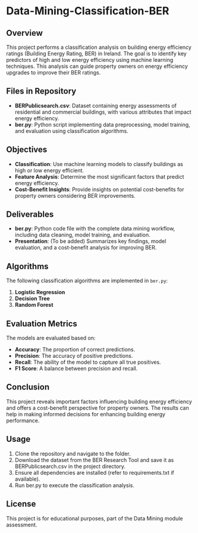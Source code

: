 # Data-Mining-Classification-BER

## Overview

This project performs a classification analysis on building energy efficiency ratings (Building Energy Rating, BER) in Ireland. The goal is to identify key predictors of high and low energy efficiency using machine learning techniques. This analysis can guide property owners on energy efficiency upgrades to improve their BER ratings.

## Files in Repository

- **BERPublicsearch.csv**: Dataset containing energy assessments of residential and commercial buildings, with various attributes that impact energy efficiency.
- **ber.py**: Python script implementing data preprocessing, model training, and evaluation using classification algorithms.

## Objectives

- **Classification**: Use machine learning models to classify buildings as high or low energy efficient.
- **Feature Analysis**: Determine the most significant factors that predict energy efficiency.
- **Cost-Benefit Insights**: Provide insights on potential cost-benefits for property owners considering BER improvements.

## Deliverables

- **ber.py**: Python code file with the complete data mining workflow, including data cleaning, model training, and evaluation.
- **Presentation**: (To be added) Summarizes key findings, model evaluation, and a cost-benefit analysis for improving BER.

## Algorithms

The following classification algorithms are implemented in `ber.py`:
1. **Logistic Regression**
2. **Decision Tree**
3. **Random Forest**

## Evaluation Metrics

The models are evaluated based on:
- **Accuracy**: The proportion of correct predictions.
- **Precision**: The accuracy of positive predictions.
- **Recall**: The ability of the model to capture all true positives.
- **F1 Score**: A balance between precision and recall.

## Conclusion

This project reveals important factors influencing building energy efficiency and offers a cost-benefit perspective for property owners. The results can help in making informed decisions for enhancing building energy performance.

## Usage

1. Clone the repository and navigate to the folder.
2. Download the dataset from the BER Research Tool and save it as BERPublicsearch.csv in the project directory.
3. Ensure all dependencies are installed (refer to requirements.txt if available).
4. Run ber.py to execute the classification analysis.
## License

This project is for educational purposes, part of the Data Mining module assessment.
